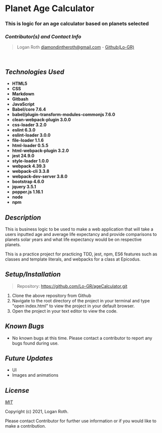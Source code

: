 # **Planet Age Calculator**
### This is logic for an age calculator based on planets selected

 ### _Contributor(s) and Contact Info_
> Logan Roth diamondintheroth@gmail.com - [Github(Lo-GR)](https://github.com/Lo-GR)

<br/>

## _Technologies Used_

* **HTML5**
* **CSS**
* **Markdown**
* **Gitbash**
* **JavaScript**
* **Babel/core 7.6.4**
* **babel/plugin-transform-modules-commonjs 7.6.0**
* **clean-webpack-plugin 3.0.0**
* **css-loader 3.2.0**
* **eslint 6.3.0**
* **eslint-loader 3.0.0**
* **file-loader 1.1.6**
* **html-loader 0.5.5**
* **html-webpack-plugin 3.2.0**
* **jest 24.9.0**
* **style-loader 1.0.0**
* **webpack 4.39.3**
* **webpack-cli 3.3.8**
* **webpack-dev-server 3.8.0**
* **bootstrap 4.6.0**
* **jquery 3.5.1**
* **popper.js 1.16.1**
* **node**
* **npm**

## _Description_
This is business logic to be used to make a web application that will take a users inputted age and average life expectancy and provide comparisons to planets solar years and what life expectancy would be on respective planets.

This is a practice project for practicing TDD, jest, npm, ES6 features such as classes and template literals, and webpacks for a class at Epicodus.

## _Setup/Installation_

> Repository: https://github.com/Lo-GR/ageCalculator.git
1. Clone the above repository from Github
2. Navigate to the root directory of the project in your terminal and type "open index.html" to view the project in your default browser.
3. Open the project in your text editor to view the code.

## _Known Bugs_
* No known bugs at this time. Please contact a contributor to report any bugs found during use.

## _Future Updates_
* UI
* Images and animations

## _License_

[_MIT_](https://opensource.org/licenses/MIT)

Copyright (c) 2021, Logan Roth.

Please contact Contributor for further use information or if you would like to make a contribution.